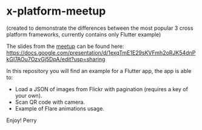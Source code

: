 # x-platform-meetup
(created to demonstrate the differences between the most popular 3 cross platform frameworks, currently contains only Flutter example)

The slides from the [meetup](https://www.meetup.com/full-stack-developer-il/events/264154120/) can be found here:
https://docs.google.com/presentation/d/1exqTmE1E29sKVFmh2oRJK54dnPkGI7AOu7OzvGj5DpA/edit?usp=sharing

In this repository you will find an example for a Flutter app, the app is able to:

- Load a JSON of images from Flickr with pagination (requires a key of your own).
- Scan QR code with camera.
- Example of Flare animations usage.

Enjoy!
Perry
